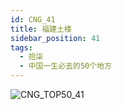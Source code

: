 ```yaml
---
id: CNG_41
title: 福建土楼
sidebar_position: 41
tags:
  - 拾柒
  - 中国一生必去的50个地方
---
```

![CNG_TOP50_41](/img/love/CNG_TOP50/41.jpeg)
